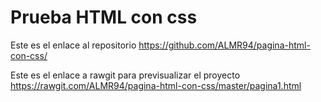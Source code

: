 # Prueba HTML con css

Este es el enlace al repositorio https://github.com/ALMR94/pagina-html-con-css/

Este es el enlace a rawgit para previsualizar el proyecto https://rawgit.com/ALMR94/pagina-html-con-css/master/pagina1.html
